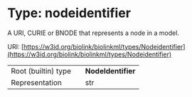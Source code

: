 
# Type: nodeidentifier


A URI, CURIE or BNODE that represents a node in a model.

URI: [https://w3id.org/biolink/biolinkml/types/Nodeidentifier](https://w3id.org/biolink/biolinkml/types/Nodeidentifier)

|  |  |  |
| --- | --- | --- |
| Root (builtin) type | | **NodeIdentifier** |
| Representation | | str |
